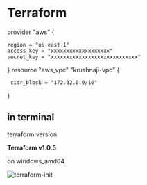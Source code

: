 # Terraform
provider "aws" {

    region = "us-east-1"
    access_key = "xxxxxxxxxxxxxxxxxxx"
    secret_key = "xxxxxxxxxxxxxxxxxxxxxxxxxxxx"  
}
resource "aws_vpc" "krushnaji-vpc" {
  
     cidr_block = "172.32.0.0/16"

}

## in terminal
terraform version

**Terraform v1.0.5**

on windows_amd64


![terraform-init](https://user-images.githubusercontent.com/66898077/130344247-d177afce-f4f7-436c-ad75-2536d1d12e09.png)




